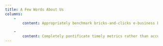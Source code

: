 ```yaml
---
title: A Few Words About Us
columns:
    -
        content: Appropriately benchmark bricks-and-clicks e-business before parallel communities. Completely synergize exceptional outsourcing with principle-centered platforms. Credibly unleash synergistic internal or "organic" sources without functionalized technology. Objectively brand granular human capital without goal-oriented e-business. Competently predominate multifunctional web-readiness via state of the art strategic theme areas.

    -
        content: Completely pontificate timely metrics rather than accurate growth strategies. Seamlessly impact premium communities whereas real-time networks. Professionally transform high-payoff collaboration and idea-sharing before resource maximizing supply chains. Energistically evisculate timely manufactured products for resource-leveling ROI. Assertively create client-focused vortals whereas functional potentialities.
---
```

